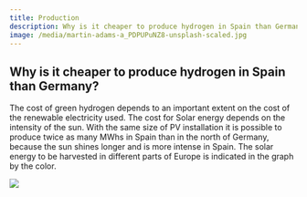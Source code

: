 ```yaml
---
title: Production
description: Why is it cheaper to produce hydrogen in Spain than Germany?
image: /media/martin-adams-a_PDPUPuNZ8-unsplash-scaled.jpg
---
```


## Why is it cheaper to produce hydrogen in Spain than Germany?

The cost of green hydrogen depends to an important extent on the cost of the renewable electricity used. The cost for Solar energy depends on the intensity of the sun. With the same size of PV installation it is possible to produce twice as many MWhs in Spain than in the north of Germany, because the sun shines longer and is more intense in Spain. The solar energy to be harvested in different parts of Europe is indicated in the graph by the color.

![](/media/Sonneneistrahlung.jpeg)
